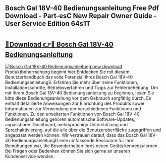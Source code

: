 ## Bosch Gal 18V-40 Bedienungsanleitung Free Pdf Download - Part-esC New Repair Owner Guide - User Service Edition 64s1T

# <h2><a href="http://df19xs6.blite.top/?on=Bosch+Gal+18V-40+Bedienungsanleitung">🔗Download 👉🔴 Bosch Gal 18V-40 Bedienungsanleitung</a></h2>

[![Bosch Gal 18V-40 Bedienungsanleitung new download](https://i.imgur.com/lujVjoI.png)](http://df19xs6.blite.top/?on=Bosch+Gal+18V-40+Bedienungsanleitung)
Produktbeherrschung beginnt hier Entdecken Sie mit diesem Benutzerhandbuch das volle Potenzial Ihres Bosch Gal 18V-40 BedienungsanleitungS. Erfahren Sie mehr über seine Funktionen, Installationsschritte, Betriebsverfahren und Tipps zur Fehlerbehebung. Um mit Ihrem Bosch Gal 18V-40 Bedienungsanleitung zu beginnen, lesen Sie bitte diese Bedienungsanleitung vor dem Gebrauch sorgfältig durch. Es enthält detaillierte Anweisungen zur Einrichtung des Produkts sowie Informationen zur Verwendung der verschiedenen Funktionen und Funktionen. Zu den erweiterten Funktionen von Bosch Gal 18V-40 Bedienungsanleitung gehören automatische Software-Updates, anpassbares Dashboard, mehrsprachige Unterstützung und Sprachaktivierung, auf die alle über die Benutzeroberfläche zugegriffen und angepasst werden können. Wir vertrauen darauf, dass das Bosch Gal 18V-40 BedienungsanleitungD eine umfassende Ressource für Ihre Bemühungen war, die Besonderheiten Ihres neuen Geräts kennenzulernen. Bei Fragen oder Bedenken können Sie sich gerne an unseren Kundenservice wenden.
